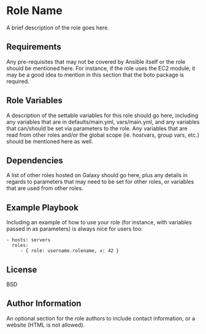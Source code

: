 # Role Name

A brief description of the role goes here.

## Requirements

Any pre-requisites that may not be covered by Ansible itself or the role should
be mentioned here. For instance, if the role uses the EC2 module, it may be a
good idea to mention in this section that the boto package is required.

## Role Variables

A description of the settable variables for this role should go here, including
any variables that are in defaults/main.yml, vars/main.yml, and any variables
that can/should be set via parameters to the role. Any variables that are read
from other roles and/or the global scope (ie. hostvars, group vars, etc.) should
be mentioned here as well.

## Dependencies

A list of other roles hosted on Galaxy should go here, plus any details in
regards to parameters that may need to be set for other roles, or variables that
are used from other roles.

## Example Playbook

Including an example of how to use your role (for instance, with variables
passed in as parameters) is always nice for users too:

```
- hosts: servers
  roles:
     - { role: username.rolename, x: 42 }
```

## License

BSD

## Author Information

An optional section for the role authors to include contact information, or a
website (HTML is not allowed).
